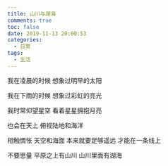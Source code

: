 ```yaml
---
title: 山川与湖海
comments: true
toc: false
date: 2019-11-13 20:00:53
categories:
  - 日常
tags:
  - 生活
---
```


我在凌晨的时候
想象过明早的太阳

我在下雨的时候
想象过彩虹的亮光

<!--more-->

我时常仰望星空
看着星星拥抱月亮

也会在天上
俯视陆地和海洋

相触惆怅
天空和海面
本来就要足够遥远
才能在一条线上

不要思量
平原之上有山川
山川里面有湖海